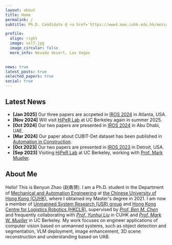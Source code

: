 ```yaml
---
layout: about
title: Home
permalink: /
subtitle: Ph.D. Candidate @ <a href='https://www4.mae.cuhk.edu.hk/message-from-department-chairman/'>Dept. of MAE, CUHK</a>. Member of the <a href='http://www.mae.cuhk.edu.hk/~usr/'>USR Group</a> and <a href='https://www.hkclr.hk/'>HKCLR</a>

profile:
  align: right
  image: self.jpg
  image_circular: false
  more_info: Nevada desert, Las Vegas
    

news: true
latest_posts: true
selected_papers: true
social: true
---
```


## Latest News
- **[Jan 2025]** Our three papers are accpeted in [IROS 2024](https://https://2025.ieee-icra.org/) in Atlanta, USA.
- **[Nov 2024]** Will visit [HiPeR Lab](https://hiperlab.berkeley.edu/) at UC Berkeley again in summer 2025.
- **[Oct 2024]** Our two papers are presented in [IROS 2024](https://iros2024-abudhabi.org/) in Abu Dhabi, UAE.
- **[Mar 2024]** Our paper about CUBIT-Det dataset has been published in [Automation in Construction](https://www.sciencedirect.com/science/article/pii/S0926580524001419).
- **[Oct 2023]** Our two papers are presented in [IROS 2023](https://ieee-iros.org/) in Detroit, USA.
- **[Sep 2023]** Visiting [HiPeR Lab](https://hiperlab.berkeley.edu/) at UC Berkeley, working with [Prof. Mark Mueller](https://me.berkeley.edu/people/mark-mueller/).


## About Me
Hello! This is Benyun Zhao (赵犇赟). I am a Ph.D. student in the Department of [Mechanical and Automation Engineering](https://www4.mae.cuhk.edu.hk/) at [the Chinese University of Hong Kong (CUHK)](https://www.cuhk.edu.hk/english/index.html), where I obtained my Master's degree in 2021. I am now a member of [Unmanned System Research (USR) group](http://www.mae.cuhk.edu.hk/~usr/) and [Hong Kong Centre for Logistics Robotics (HKCLR)](https://www.hkclr.hk/), supervised by [_Prof. Ben M. Chen_](https://www4.mae.cuhk.edu.hk/peoples/chen-benmei/) and frequently collaborating with [_Prof. Yunhui Liu_](https://www4.mae.cuhk.edu.hk/peoples/liu-yun-hui/) in CUHK and [_Prof. Mark W. Mueller_](https://me.berkeley.edu/people/mark-w-mueller/) in UC Berkeley. My work focuses on engineer applications of computer vision based on unmanned systems, such as object detection and segmentation, VLM deployment, image enhancement, 3D scene reconstruction and understanding based on UAB.
